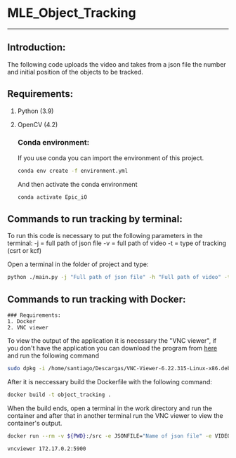 # MLE_Object_Tracking
---
## Introduction:
The following code uploads the video and takes from a json file the number and initial position of the objects to be tracked.

## Requirements:
1. Python (3.9)
2. OpenCV (4.2)

    ### Conda environment:
    If you use conda you can import the environment of this project.
    ```bash
    conda env create -f environment.yml
    ```
    And then activate the conda environment
    ```bash
    conda activate Epic_iO
    ```
    
## Commands to run tracking by terminal:
  To run this code is necessary to put the following parameters in the terminal:
 -j = full path of json file
 -v = full path of video
 -t = type of tracking (csrt or kcf)

Open a terminal in the folder of project and type:

```bash
python ./main.py -j "Full path of json file" -h "Full path of video" -t "csrt or kcf"
```
## Commands to run tracking with Docker:
    ### Requirements:
    1. Docker
    2. VNC viewer

To view the output of the application it is necessary the "VNC viewer", if you don't have the application you can download the program from [here](https://www.realvnc.com/es/connect/download/viewer/) and run the following command
```bash
sudo dpkg -i /home/santiago/Descargas/VNC-Viewer-6.22.315-Linux-x86.deb
```
After it is neccessary build the Dockerfile with the following command:
```bash
docker build -t object_tracking .
```
When the build ends, open a terminal in the work directory and run the container and after that in another terminal run the VNC viewer to view the container's output.
```bash
docker run --rm -v ${PWD}:/src -e JSONFILE="Name of json file" -e VIDEOFILE="Name of video" -e TRACK="csrt or kcf"  object_tracking
```
```bash
vncviewer 172.17.0.2:5900
```